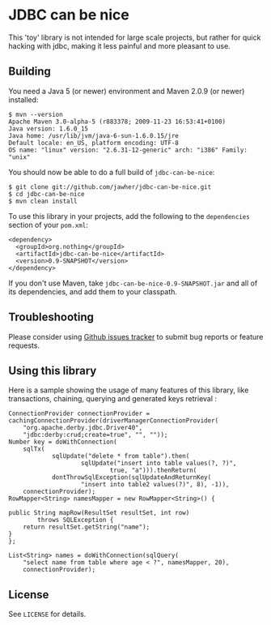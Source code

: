 JDBC can be nice
=======================

This 'toy' library is not intended for large scale projects, but rather for quick hacking with jdbc, making it less painful and more pleasant to use.

Building
--------

You need a Java 5 (or newer) environment and Maven 2.0.9 (or newer) installed:

    $ mvn --version
    Apache Maven 3.0-alpha-5 (r883378; 2009-11-23 16:53:41+0100)
    Java version: 1.6.0_15
    Java home: /usr/lib/jvm/java-6-sun-1.6.0.15/jre
    Default locale: en_US, platform encoding: UTF-8
    OS name: "linux" version: "2.6.31-12-generic" arch: "i386" Family: "unix"

You should now be able to do a full build of `jdbc-can-be-nice`:

    $ git clone git://github.com/jawher/jdbc-can-be-nice.git
    $ cd jdbc-can-be-nice
    $ mvn clean install

To use this library in your projects, add the following to the `dependencies` section of your
`pom.xml`:

    <dependency>
      <groupId>org.nothing</groupId>
      <artifactId>jdbc-can-be-nice</artifactId>
      <version>0.9-SNAPSHOT</version>
    </dependency>

If you don't use Maven, take `jdbc-can-be-nice-0.9-SNAPSHOT.jar` and all of its dependencies, and add them to your classpath.


Troubleshooting
---------------

Please consider using [Github issues tracker](http://github.com/jawher/jdbc-can-be-nice/issues) to submit bug reports or feature requests.


Using this library
------------------

Here is a sample showing the usage of many features of this library, like transactions, chaining, querying and generated keys retrieval :

    ConnectionProvider connectionProvider = cachingConnectionProvider(driverManagerConnectionProvider(
		"org.apache.derby.jdbc.Driver40",
		"jdbc:derby:crud;create=true", "", ""));
    Number key = doWithConnection(
		sqlTx(
				sqlUpdate("delete * from table").then(
						sqlUpdate("insert into table values(?, ?)",
								true, "a"))).thenReturn(
				dontThrowSqlException(sqlUpdateAndReturnKey(
						"insert into table2 values(?)", 8), -1)),
		connectionProvider);
    RowMapper<String> namesMapper = new RowMapper<String>() {

	public String mapRow(ResultSet resultSet, int row)
			throws SQLException {
		return resultSet.getString("name");
	}
    };

    List<String> names = doWithConnection(sqlQuery(
		"select name from table where age < ?", namesMapper, 20),
		connectionProvider);


License
-------

See `LICENSE` for details.
